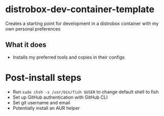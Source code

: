 # distrobox-dev-container-template
Creates a starting point for development in a distrobox container with my own personal preferences

## What it does
- Installs my preferred tools and copies in their configs

# Post-install steps
- Run `sudo chsh -s /usr/bin/fish $USER` to change default shell to fish
- Set up GitHub authentication with GitHub CLI
- Set git username and email
- Potentially install an AUR helper
